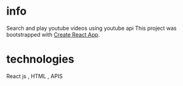 
# info
Search and play youtube videos using youtube api 
This project was bootstrapped with [Create React App](https://github.com/facebook/create-react-app).

# technologies
React js , HTML , APIS
